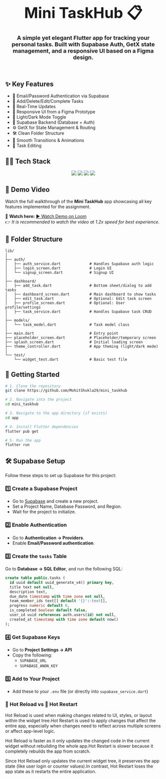<div align="center"> 
  <h1><font size="10">Mini TaskHub 📋</font></h1> 
  <h3><font size="4">A simple yet elegant Flutter app for tracking your personal tasks. Built with Supabase Auth, GetX state management, and a responsive UI based on a Figma design.</font></h3> 
  <br>
</div>

## ✨ Key Features

- 🔐 Email/Password Authentication via Supabase  
- 🧾 Add/Delete/Edit/Complete Tasks  
- 🔁 Real-Time Updates  
- 🎨 Responsive UI from a Figma Prototype  
- 🌙 Light/Dark Mode Toggle  
- 💾 Supabase Backend (Database + Auth)  
- ⚙️ GetX for State Management & Routing  
- 🛠️ Clean Folder Structure  
- 🎥 Smooth Transitions & Animations  
- 📝 Task Editing  

## 🧑‍💻 Tech Stack

<div align="center"> 
  <a href="https://flutter.dev/"><img src="https://img.shields.io/badge/Flutter-%2302569B.svg?style=for-the-badge&logo=flutter&logoColor=white"></a> 
  <a href="https://supabase.com/"><img src="https://img.shields.io/badge/Supabase-3ECF8E?style=for-the-badge&logo=supabase&logoColor=white"></a> 
  <a href="https://dart.dev/"><img src="https://img.shields.io/badge/Dart-0175C2.svg?style=for-the-badge&logo=dart&logoColor=white"></a> 
  <a href="https://getx.site/"><img src="https://img.shields.io/badge/GetX-7B1FA2?style=for-the-badge&logo=dart&logoColor=white"></a> 
</div>

## 🎥 Demo Video

Watch the full walkthrough of the **Mini TaskHub** app showcasing all key features implemented for the assignment.

🔗 **Watch here:** [▶️ Watch Demo on Loom](https://www.loom.com/share/9f89faf870e94ecaa7408bf68012152f?sid=034e892b-7693-4a03-b3bc-c3278e151747)  
👉 *It is recommended to watch the video at 1.2x speed for best experience.* 

## 📁 Folder Structure

```
lib/
│
├── auth/
│   ├── auth_service.dart             # Handles Supabase auth logic
│   ├── login_screen.dart             # Login UI
│   └── signup_screen.dart            # Signup UI
│
├── dashboard/
│   ├── add_task.dart                 # Bottom sheet/dialog to add tasks
│   ├── dashboard_screen.dart         # Main dashboard to show tasks
│   ├── edit_task.dart                # Optional: Edit task screen
│   ├── profile_screen.dart           # Optional: User profile/settings
│   ├── task_service.dart             # Handles Supabase task CRUD
│
├── models/
│   └── task_model.dart               # Task model class
│
├── main.dart                         # Entry point
├── placeholder_screen.dart           # Placeholder/temporary screen
├── splash_screen.dart                # Initial loading screen
├── theme_controller.dart             # App theming (light/dark mode)
│
└── test/
    └── widget_test.dart              # Basic test file
```

## 🚀 Getting Started

```bash
# 1. Clone the repository
git clone https://github.com/MohitShukla29/mini_taskhub

# 2. Navigate into the project
cd mini_taskhub

# 3. Navigate to the app directory (if exists)
cd app

# 4. Install Flutter dependencies
flutter pub get

# 5. Run the app
flutter run
```

## 🛠️ Supabase Setup

Follow these steps to set up Supabase for this project:

### 1️⃣ Create a Supabase Project

- Go to [Supabase](https://supabase.com) and create a new project.  
- Set a Project Name, Database Password, and Region.  
- Wait for the project to initialize.

### 2️⃣ Enable Authentication

- Go to **Authentication → Providers**.  
- Enable **Email/Password authentication**.

### 3️⃣ Create the `tasks` Table

Go to **Database → SQL Editor**, and run the following SQL:

```sql
create table public.tasks (
  id uuid default uuid_generate_v4() primary key,
  title text not null,
  description text,
  due_date timestamp with time zone not null,
  team_member_ids text[] default '{}'::text[],
  progress numeric default 0,
  is_completed boolean default false,
  user_id uuid references auth.users(id) not null,
  created_at timestamp with time zone default now()
);
```

### 4️⃣ Get Supabase Keys

- Go to **Project Settings → API**
- Copy the following:
  - `SUPABASE_URL`
  - `SUPABASE_ANON_KEY`

### 5️⃣ Add to Your Project

- Add these to your `.env` file (or directly into `supabase_service.dart`)

### 🔄 Hot Reload vs 🔁 Hot Restart

Hot Reload is used when making changes related to UI, styles, or layout within the widget tree.Hot Restart is used to apply changes that affect the entire app, especially when changes need to reflect across multiple screens or affect app-level logic.

Hot Reload is faster as it only updates the changed code in the current widget without rebuilding the whole app.Hot Restart is slower because it completely rebuilds the app from scratch.

Since Hot Reload only updates the current widget tree, it preserves the app state (like user login or counter values).In contrast, Hot Restart loses the app state as it restarts the entire application.


